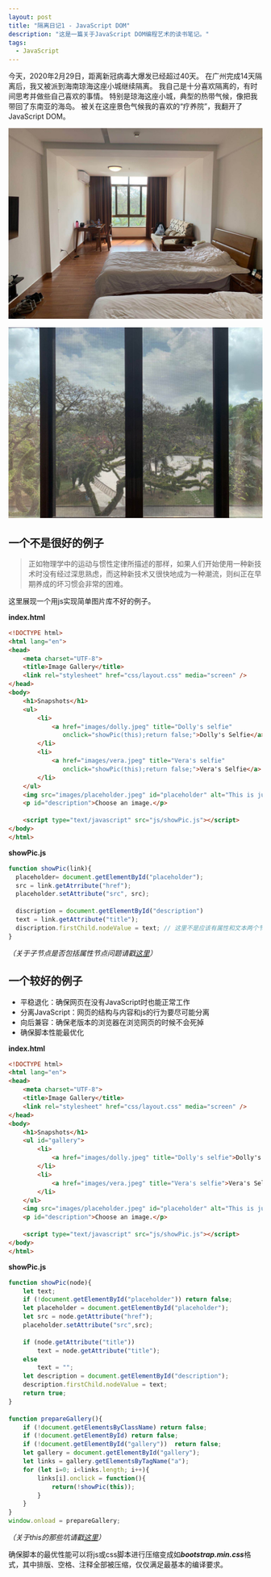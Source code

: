 ```yaml
---
layout: post
title: "隔离日记1 - JavaScript DOM"
description: "这是一篇关于JavaScript DOM编程艺术的读书笔记。"
tags:
  - JavaScript
---
```

今天，2020年2月29日，距离新冠病毒大爆发已经超过40天。
在广州完成14天隔离后，我又被派到海南琼海这座小城继续隔离。
我自己是十分喜欢隔离的，有时间思考并做些自己喜欢的事情。
特别是琼海这座小城，典型的热带气候，像把我带回了东南亚的海岛。
被关在这座景色气候我的喜欢的“疗养院”，我翻开了JavaScript DOM。

![](/images/2020-2-29/1.jpeg)

![](/images/2020-2-29/2.jpeg)

## 一个不是很好的例子

> 正如物理学中的运动与惯性定律所描述的那样，如果人们开始使用一种新技术时没有经过深思熟虑，而这种新技术又很快地成为一种潮流，则纠正在早期养成的坏习惯会非常的困难。

这里展现一个用js实现简单图片库不好的例子。

**index.html**

```html
<!DOCTYPE html>
<html lang="en">
<head>
    <meta charset="UTF-8">
    <title>Image Gallery</title>
    <link rel="stylesheet" href="css/layout.css" media="screen" />
</head>
<body>
    <h1>Snapshots</h1>
    <ul>
        <li>
            <a href="images/dolly.jpeg" title="Dolly's selfie"
               onclick="showPic(this);return false;">Dolly's Selfie</a>
        </li>
        <li>
            <a href="images/vera.jpeg" title="Vera's selfie"
               onclick="showPic(this);return false;">Vera's Selfie</a>
        </li>
    </ul>
    <img src="images/placeholder.jpeg" id="placeholder" alt="This is just a placeholder">
    <p id="description">Choose an image.</p>

    <script type="text/javascript" src="js/showPic.js"></script>
</body>
</html>
```

**showPic.js** 

```javascript
function showPic(link){
  placeholder= document.getElementById("placeholder");
  src = link.getAtrribute("href");
  placeholder.setAttribute("src", src);
  
  discription = document.getElementById("description")
  text = link.getAttribute("title");
  discription.firstChild.nodeValue = text; // 这里不是应该有属性和文本两个节点吗？
}
```

*（关于子节点是否包括属性节点问题请戳[这里](https://www.cnblogs.com/chen-cong/p/8305781.html)）*

## 一个较好的例子

* 平稳退化：确保网页在没有JavaScript时也能正常工作
* 分离JavaScript：网页的结构与内容和js的行为要尽可能分离
* 向后兼容：确保老版本的浏览器在浏览网页的时候不会死掉
* 确保脚本性能最优化

**index.html**

```html
<!DOCTYPE html>
<html lang="en">
<head>
    <meta charset="UTF-8">
    <title>Image Gallery</title>
    <link rel="stylesheet" href="css/layout.css" media="screen" />
</head>
<body>
    <h1>Snapshots</h1>
    <ul id="gallery">
        <li>
            <a href="images/dolly.jpeg" title="Dolly's selfie">Dolly's Selfie</a>
        </li>
        <li>
            <a href="images/vera.jpeg" title="Vera's selfie">Vera's Selfie</a>
        </li>
    </ul>
    <img src="images/placeholder.jpeg" id="placeholder" alt="This is just a placeholder">
    <p id="description">Choose an image.</p>

    <script type="text/javascript" src="js/showPic.js"></script>
</body>
</html>
```

**showPic.js**

```javascript
function showPic(node){
    let text;
    if (!document.getElementById("placeholder")) return false;
    let placeholder = document.getElementById("placeholder");
    let src = node.getAttribute("href");
    placeholder.setAttribute("src",src);

    if (node.getAttribute("title"))
        text = node.getAttribute("title");
    else
        text = "";
    let description = document.getElementById("description");
    description.firstChild.nodeValue = text;
    return true;
}

function prepareGallery(){
    if (!document.getElementsByClassName) return false;
    if (!document.getElementById) return false;
    if (!document.getElementById("gallery"))  return false;
    let gallery = document.getElementById("gallery");
    let links = gallery.getElementsByTagName("a");
    for (let i=0; i<links.length; i++){
        links[i].onclick = function(){
            return(!showPic(this));
        }
    }
}
window.onload = prepareGallery;
```

*（关于this的那些坑请戳[这里](https://www.liaoxuefeng.com/wiki/1022910821149312/1023023754768768)）*

确保脚本的最优性能可以将js或css脚本进行压缩变成如***bootstrap.min.css***格式，其中排版、空格、注释全部被压缩，仅仅满足最基本的编译要求。